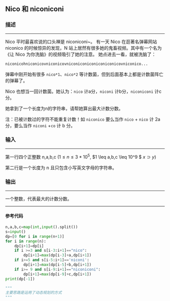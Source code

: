 ## Nico 和 niconiconi
### 描述

* * *

Nico 平时最喜欢说的口头禅是 niconiconi~。
有一天 Nico 在逛著名弹幕网站 niconico 的时候惊异的发现，N 站上居然有很多她的鬼畜视频。其中有一个名为《让 Nico 为你洗脑》的视频吸引了她的注意。 她点进去一看，就被洗脑了：
```python
niconicohniconicovniconicovniconiconiconiconiconicovniconico...
```
弹幕中刚开始有很多 `nico*1`、`nico*2` 等计数菌，但到后面基本上都是计数菌阵亡的弹幕了。

Nico 也想当一回计数菌。她认为：`nico` 计a分，`niconi` 计b分，`niconiconi` 计c分。

她拿到了一个长度为n的字符串，请帮她算出最大计数分数。

注：已被计数过的字符不能重复计数！如 `niconico` 要么当作 `nico` + `nico` 计 2a分，要么当作 `niconi` +`co` 计 b 分。



### 输入

* * *
第一行四个正整数 n,a,b,c ($1 \leq n \leq 3*10^5$, $1 \leq a,b,c \leq 10^9 $ $x \supset y$)

第二行是一个长度为 n 且只包含小写英文字母的字符串。

### 输出
***
一个整数，代表最大的计数分数。

***


#### 参考代码
```python
n,a,b,c=map(int,input().split())
s=input()
dp=[0 for i in range(n+1)]
for i in range(n):
    dp[i+1]=dp[i]
    if i >=3 and s[i-3:i+1]=="nico":
        dp[i+1]=max(dp[i-3]+a,dp[i+1])
    if i>=5 and s[i-5:i+1]=='niconi':
        dp[i+1]=max(dp[i-5]+b,dp[i+1])
    if i>= 9 and s[i-9:i+1]=="niconiconi":
        dp[i+1]=max(dp[i-9]+c,dp[i+1])
print(dp[-1])

"""
主要思路是运用了动态规划的方式
"""

```
